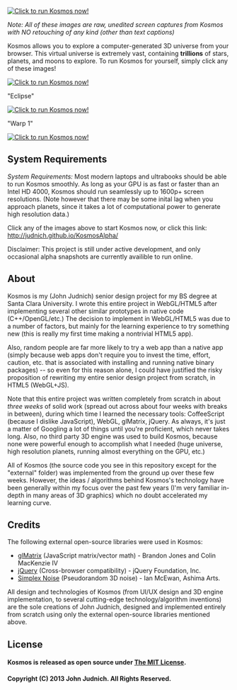 [![Click to run Kosmos now!](https://raw.github.com/judnich/Kosmos/master/screenshots/KosmosBanner.png "Click to run Kosmos now!")](http://judnich.github.io/KosmosAlpha/ )

*Note: All of these images are raw, unedited screen captures from Kosmos with NO retouching of any kind (other than text captions)*

Kosmos allows you to explore a computer-generated 3D universe from your browser. This virtual universe is extremely vast, containing **trillions** of stars, planets, and moons to explore. To run Kosmos for yourself, simply click any of these images!

[![Click to run Kosmos now!](https://raw.github.com/judnich/Kosmos/master/screenshots/moon.png "Click to run Kosmos now!")](http://judnich.github.io/KosmosAlpha/ )

"Eclipse"

[![Click to run Kosmos now!](https://raw.github.com/judnich/Kosmos/master/screenshots/small-eclipse.png "Click to run Kosmos now!")](http://judnich.github.io/KosmosAlpha/ )

"Warp 1"

[![Click to run Kosmos now!](https://raw.github.com/judnich/Kosmos/master/screenshots/blue-shift.png "Click to run Kosmos now!")](http://judnich.github.io/KosmosAlpha/ )

## System Requirements

*System Requirements:* Most modern laptops and ultrabooks should be able to run Kosmos smoothly. As long as your GPU is as fast or faster than an Intel HD 4000, Kosmos should run seamlessly up to 1600p+ screen resolutions. (Note however that there may be some inital lag when you approach planets, since it takes a lot of computational power to generate high resolution data.)

Click any of the images above to start Kosmos now, or click this link: http://judnich.github.io/KosmosAlpha/ 

Disclaimer: This project is still under active development, and only occasional alpha snapshots are currently availible to run online.

## About

Kosmos is my (John Judnich) senior design project for my BS degree at Santa Clara University. I wrote this entire project in WebGL/HTML5 after implementing several other similar prototypes in native code (C++/OpenGL/etc.) The decision to implement in WebGL/HTML5 was due to a number of factors, but mainly for the learning experience to try something new (this is really my first time making a nontrivial HTML5 app).

Also, random people are far more likely to try a web app than a native app (simply because web apps don't require you to invest the time, effort, caution, etc. that is associated with installing and running native binary packages) -- so even for this reason alone, I could have justified the risky proposition of rewriting my entire senior design project from scratch, in HTML5 (WebGL+JS).

Note that this entire project was written completely from scratch in about *three weeks* of solid work (spread out across about four weeks with breaks in between), during which time I learned the necessary tools: CoffeeScript (because I dislike JavaScript), WebGL, glMatrix, jQuery. As always, it's just a matter of Googling a lot of things until you're proficient, which never takes long. Also, no third party 3D engine was used to build Kosmos, because none were powerful enough to accomplish what I needed (huge universe, high resolution planets, running almost everything on the GPU, etc.)

All of Kosmos (the source code you see in this repository except for the "external" folder) was implemented from the ground up over these few weeks. However, the ideas / algorithms behind Kosmos's technology have been generally within my focus over the past few years (I'm very familiar in-depth in many areas of 3D graphics) which no doubt accelerated my learning curve.

## Credits

The following external open-source libraries were used in Kosmos:

* [glMatrix](http://glmatrix.net/) (JavaScript matrix/vector math) - Brandon Jones and Colin MacKenzie IV
* [jQuery](http://jquery.com/) (Cross-browser compatibility) - jQuery Foundation, Inc.
* [Simplex Noise](https://github.com/ashima/webgl-noise) (Pseudorandom 3D noise) - Ian McEwan, Ashima Arts.

All design and technologies of Kosmos (from UI/UX design and 3D engine implementation, to several cutting-edge technology/algorithm inventions) are the sole creations of John Judnich, designed and implemented entirely from scratch using only the external open-source libraries mentioned above.

## License

#### Kosmos is released as open source under [The MIT License](https://github.com/judnich/Kosmos/blob/master/LICENSE).

#### Copyright (C) 2013 John Judnich. All Rights Reserved.
